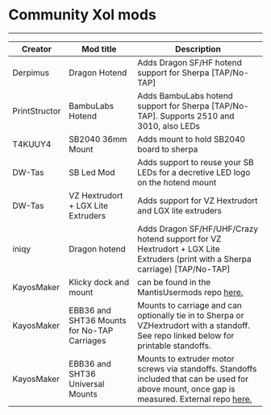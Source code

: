 # Community Xol mods

---

|Creator |Mod title |Description |
|--- |--- |--- |
|Derpimus |Dragon Hotend |Adds Dragon SF/HF hotend support for Sherpa [TAP/No-TAP] |
|PrintStructor |BambuLabs Hotend |Adds BambuLabs hotend support for Sherpa [TAP/No-TAP]. Supports 2510 and 3010, also LEDs |
|T4KUUY4 |SB2040 36mm Mount |Adds mount to hold SB2040 board to sherpa |
|DW-Tas |SB Led Mod |Adds support to reuse your SB LEDs for a decretive LED logo on the hotend mount |
|DW-Tas |VZ Hextrudort + LGX Lite Extruders |Adds support for VZ Hextrudort and LGX lite extruders |
|iniqy | Dragon hotend | Adds Dragon SF/HF/UHF/Crazy hotend support for VZ Hextrudort + LGX Lite Extruders (print with a Sherpa carriage) [TAP/No-TAP] |
|KayosMaker| Klicky dock and mount | can be found in the MantisUsermods repo [here.](https://github.com/mandryd/MantisUsermods/tree/main/Usermods/KayosMaker/MGN12_Klicky/STLs) |
|KayosMaker| EBB36 and SHT36 Mounts for No-TAP Carriages | Mounts to carriage and can optionally tie in to Sherpa or VZHextrudort with a standoff. See repo linked below for printable standoffs. |
|KayosMaker| EBB36 and SHT36 Universal Mounts | Mounts to extruder motor screws via standoffs. Standoffs included that can be used for above mount, once gap is measured.  External repo [here.](https://github.com/KayosMaker/CANboard_Mounts) |
